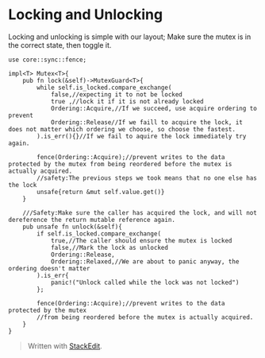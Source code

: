 

# Locking and Unlocking
Locking and unlocking is simple with our layout; Make sure the mutex is in the correct state, then toggle it.

    use core::sync::fence;
     
    impl<T> Mutex<T>{
        pub fn lock(&self)->MutexGuard<T>{
            while self.is_locked.compare_exchange(
                false,//expecting it to not be locked
                true ,//lock it if it is not already locked
                Ordering::Acquire,//If we succeed, use acquire ordering to prevent 
                Ordering::Release//If we faill to acquire the lock, it does not matter which ordering we choose, so choose the fastest.
            ).is_err(){}//If we fail to aquire the lock immediately try again.
            
            fence(Ordering::Acquire);//prevent writes to the data protected by the mutex from being reordered before the mutex is actually acquired.
            //safety:The previous steps we took means that no one else has the lock
            unsafe{return &mut self.value.get()}
        }
        
        ///Safety:Make sure the caller has acquired the lock, and will not dereference the return mutable reference again.
        pub unsafe fn unlock(&self){
            if self.is_locked.compare_exchange(
                true,//The caller should ensure the mutex is locked
                false,//Mark the lock as unlocked
                Ordering::Release,
                Ordering::Relaxed,//We are about to panic anyway, the ordering doesn't matter
            ).is_err{
                panic!("Unlock called while the lock was not locked")
            };
            
            fence(Ordering::Acquire);//prevent writes to the data protected by the mutex 
            //from being reordered before the mutex is actually acquired.
        }
    }

 

> Written with [StackEdit](https://stackedit.io/).
